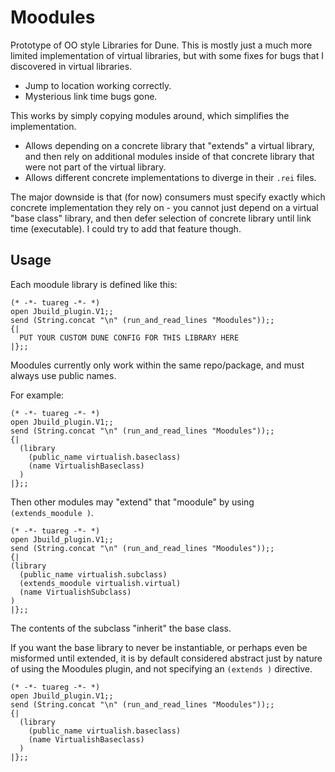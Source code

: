 # Moodules

Prototype of OO style Libraries for Dune. This is mostly just a much more limited implementation of virtual libraries, but with some fixes for bugs that I discovered in virtual libraries.

- Jump to location working correctly.
- Mysterious link time bugs gone.

This works by simply copying modules around, which simplifies the implementation.

- Allows depending on a concrete library that "extends" a virtual library, and
  then rely on additional modules inside of that concrete library that were not
  part of the virtual library.
- Allows different concrete implementations to diverge in their `.rei` files.

The major downside is that (for now) consumers must specify exactly which
concrete implementation they rely on - you cannot just depend on a virtual
"base class" library, and then defer selection of concrete library until link
time (executable). I could try to add that feature though.

## Usage

Each moodule library is defined like this:

```
(* -*- tuareg -*- *)
open Jbuild_plugin.V1;;
send (String.concat "\n" (run_and_read_lines "Moodules"));;
{|
  PUT YOUR CUSTOM DUNE CONFIG FOR THIS LIBRARY HERE
|};;
```

Moodules currently only work within the same repo/package, and must always use public names.

For example:

```
(* -*- tuareg -*- *)
open Jbuild_plugin.V1;;
send (String.concat "\n" (run_and_read_lines "Moodules"));;
{|
  (library
    (public_name virtualish.baseclass)
    (name VirtualishBaseclass)
  )
|};;
```

Then other modules may "extend" that "moodule" by using `(extends_moodule )`.

```
(* -*- tuareg -*- *)
open Jbuild_plugin.V1;;
send (String.concat "\n" (run_and_read_lines "Moodules"));;
{|
(library
  (public_name virtualish.subclass)
  (extends_moodule virtualish.virtual)
  (name VirtualishSubclass)
)
|};;
```

The contents of the subclass "inherit" the base class.

If you want the base library to never be instantiable, or perhaps even be
misformed until extended, it is by default considered abstract just by nature
of using the Moodules plugin, and not specifying an `(extends )` directive.


```
(* -*- tuareg -*- *)
open Jbuild_plugin.V1;;
send (String.concat "\n" (run_and_read_lines "Moodules"));;
{|
  (library
    (public_name virtualish.baseclass)
    (name VirtualishBaseclass)
  )
|};;
```
